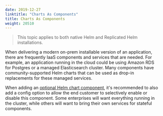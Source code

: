 ```yaml
---
date: 2019-12-27
linktitle: "Charts As Components"
title: Charts As Components
weight: 20510
---
```


> This topic applies to both native Helm and Replicated Helm installations.

When delivering a modern on-prem installable version of an application, there are frequently IaaS components and services that are needed. 
For example, an application running in the cloud could be using Amazon RDS for Postgres or a managed Elasticsearch cluster. 
Many components have community-supported Helm charts that can be used as drop-in replacements for these managed services.

When adding an [optional Helm chart component](/vendor/helm/optional-charts), it's recommended to also add a config option to allow the end customer to selectively enable or disable this component. 
Some enterprises will want everything running in the cluster, while others will want to bring their own services for stateful components.
